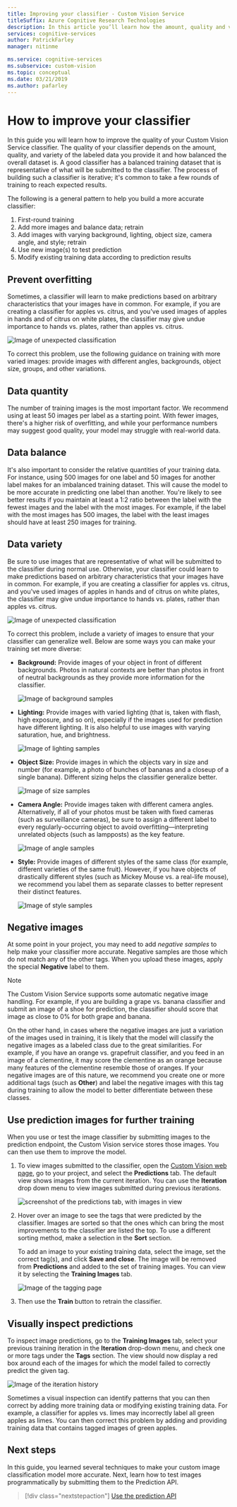 ```yaml
---
title: Improving your classifier - Custom Vision Service
titleSuffix: Azure Cognitive Research Technologies
description: In this article you’ll learn how the amount, quality and variety of data can improve the quality of your classifier in the Custom Vision service.
services: cognitive-services
author: PatrickFarley
manager: nitinme

ms.service: cognitive-services
ms.subservice: custom-vision
ms.topic: conceptual
ms.date: 03/21/2019
ms.author: pafarley
---
```


# How to improve your classifier

In this guide you will learn how to improve the quality of your Custom Vision Service classifier. The quality of your classifier depends on the amount, quality, and variety of the labeled data you provide it and how balanced the overall dataset is. A good classifier has a balanced training dataset that is representative of what will be submitted to the classifier. The process of building such a classifier is iterative; it's common to take a few rounds of training to reach expected results.

The following is a general pattern to help you build a more accurate classifier:

1. First-round training
1. Add more images and balance data; retrain
1. Add images with varying background, lighting, object size, camera angle, and style; retrain
1. Use new image(s) to test prediction
1. Modify existing training data according to prediction results

## Prevent overfitting

Sometimes, a classifier will learn to make predictions based on arbitrary characteristics that your images have in common. For example, if you are creating a classifier for apples vs. citrus, and you've used images of apples in hands and of citrus on white plates, the classifier may give undue importance to hands vs. plates, rather than apples vs. citrus.

![Image of unexpected classification](./media/getting-started-improving-your-classifier/unexpected.png)

To correct this problem, use the following guidance on training with more varied images: provide images with different angles, backgrounds, object size, groups, and other variations.

## Data quantity

The number of training images is the most important factor. We recommend using at least 50 images per label as a starting point. With fewer images, there's a higher risk of overfitting, and while your performance numbers may suggest good quality, your model may struggle with real-world data. 

## Data balance

It's also important to consider the relative quantities of your training data. For instance, using 500 images for one label and 50 images for another label makes for an imbalanced training dataset. This will cause the model to be more accurate in predicting one label than another. You're likely to see better results if you maintain at least a 1:2 ratio between the label with the fewest images and the label with the most images. For example, if the label with the most images has 500 images, the label with the least images should have at least 250 images for training.

## Data variety

Be sure to use images that are representative of what will be submitted to the classifier during normal use. Otherwise, your classifier could learn to make predictions based on arbitrary characteristics that your images have in common. For example, if you are creating a classifier for apples vs. citrus, and you've used images of apples in hands and of citrus on white plates, the classifier may give undue importance to hands vs. plates, rather than apples vs. citrus.

![Image of unexpected classification](./media/getting-started-improving-your-classifier/unexpected.png)

To correct this problem, include a variety of images to ensure that your classifier can generalize well. Below are some ways you can make your training set more diverse:

* __Background:__ Provide images of your object in front of different backgrounds. Photos in natural contexts are better than photos in front of neutral backgrounds as they provide more information for the classifier.

    ![Image of background samples](./media/getting-started-improving-your-classifier/background.png)

* __Lighting:__ Provide images with varied lighting (that is, taken with flash, high exposure, and so on), especially if the images used for prediction have different lighting. It is also helpful to use images with varying saturation, hue, and brightness.

    ![Image of lighting samples](./media/getting-started-improving-your-classifier/lighting.png)

* __Object Size:__ Provide images in which the objects vary in size and number (for example, a photo of bunches of bananas and a closeup of a single banana). Different sizing helps the classifier generalize better.

    ![Image of size samples](./media/getting-started-improving-your-classifier/size.png)

* __Camera Angle:__ Provide images taken with different camera angles. Alternatively, if all of your photos must be taken with fixed cameras (such as surveillance cameras), be sure to assign a different label to every regularly-occurring object to avoid overfitting&mdash;interpreting unrelated objects (such as lampposts) as the key feature.

    ![Image of angle samples](./media/getting-started-improving-your-classifier/angle.png)

* __Style:__ Provide images of different styles of the same class (for example, different varieties of the same fruit). However, if you have objects of drastically different styles (such as Mickey Mouse vs. a real-life mouse), we recommend you label them as separate classes to better represent their distinct features.

    ![Image of style samples](./media/getting-started-improving-your-classifier/style.png)

## Negative images

At some point in your project, you may need to add _negative samples_ to help make your classifier more accurate. Negative samples are those which do not match any of the other tags. When you upload these images, apply the special **Negative** label to them.

> [!NOTE]
> The Custom Vision Service supports some automatic negative image handling. For example, if you are building a grape vs. banana classifier and submit an image of a shoe for prediction, the classifier should score that image as close to 0% for both grape and banana.
> 
> On the other hand, in cases where the negative images are just a variation of the images used in training, it is likely that the model will classify the negative images as a labeled class due to the great similarities. For example, if you have an orange vs. grapefruit classifier, and you feed in an image of a clementine, it may score the clementine as an orange because many features of the clementine resemble those of oranges. If your negative images are of this nature, we recommend you create one or more additional tags (such as **Other**) and label the negative images with this tag during training to allow the model to better differentiate between these classes.

## Use prediction images for further training

When you use or test the image classifier by submitting images to the prediction endpoint, the Custom Vision service stores those images. You can then use them to improve the model.

1. To view images submitted to the classifier, open the [Custom Vision web page](https://customvision.ai), go to your project, and select the __Predictions__ tab. The default view shows images from the current iteration. You can use the __Iteration__ drop down menu to view images submitted during previous iterations.

    ![screenshot of the predictions tab, with images in view](./media/getting-started-improving-your-classifier/predictions.png)

2. Hover over an image to see the tags that were predicted by the classifier. Images are sorted so that the ones which can bring the most improvements to the classifier are listed the top. To use a different sorting method, make a selection in the __Sort__ section. 

    To add an image to your existing training data, select the image, set the correct tag(s), and click __Save and close__. The image will be removed from __Predictions__ and added to the set of training images. You can view it by selecting the __Training Images__ tab.

    ![Image of the tagging page](./media/getting-started-improving-your-classifier/tag.png)

3. Then use the __Train__ button to retrain the classifier.

## Visually inspect predictions

To inspect image predictions, go to the __Training Images__ tab, select your previous training iteration in the **Iteration** drop-down menu, and check one or more tags under the **Tags** section. The view should now display a red box around each of the images for which the model failed to correctly predict the given tag.

![Image of the iteration history](./media/getting-started-improving-your-classifier/iteration.png)

Sometimes a visual inspection can identify patterns that you can then correct by adding more training data or modifying existing training data. For example, a classifier for apples vs. limes may incorrectly label all green apples as limes. You can then correct this problem by adding and providing training data that contains tagged images of green apples.

## Next steps

In this guide, you learned several techniques to make your custom image classification model more accurate. Next, learn how to test images programmatically by submitting them to the Prediction API.

> [!div class="nextstepaction"]
> [Use the prediction API](use-prediction-api.md)
